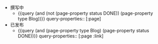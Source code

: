 - 撰写中
	- {{query (and (not (page-property status DONE)) (page-property type Blog))}}
	  query-properties:: [:page]
- 已发布
	- {{query (and (page-property type Blog) (page-property status DONE))}}
	  query-properties:: [:page :link]
